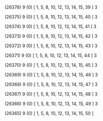 (26376) 9 (0) [ 1, 5, 8, 10, 12, 13, 14, 15, 39 ] 3 


(26375) 9 (0) [ 1, 5, 8, 10, 12, 13, 14, 15, 40 ] 3 


(26374) 9 (0) [ 1, 5, 8, 10, 12, 13, 14, 15, 41 ] 3 


(26373) 9 (0) [ 1, 5, 8, 10, 12, 13, 14, 15, 42 ] 3 


(26372) 9 (0) [ 1, 5, 8, 10, 12, 13, 14, 15, 43 ] 3 


(26371) 9 (0) [ 1, 5, 8, 10, 12, 13, 14, 15, 44 ] 3 


(26370) 9 (0) [ 1, 5, 8, 10, 12, 13, 14, 15, 45 ] 3 


(26369) 9 (0) [ 1, 5, 8, 10, 12, 13, 14, 15, 46 ] 3 


(26368) 9 (0) [ 1, 5, 8, 10, 12, 13, 14, 15, 47 ] 3 


(26367) 9 (0) [ 1, 5, 8, 10, 12, 13, 14, 15, 48 ] 3 


(26366) 9 (0) [ 1, 5, 8, 10, 12, 13, 14, 15, 49 ] 3 


(26365) 9 (0) [ 1, 5, 8, 10, 12, 13, 14, 15, 50 ]  

